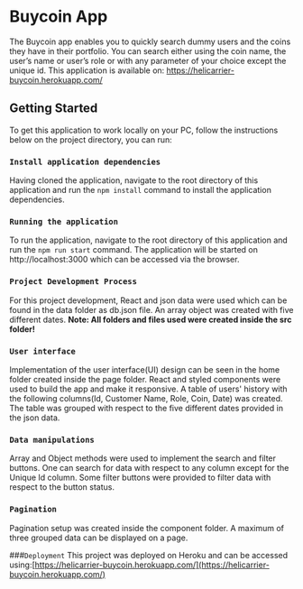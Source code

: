 # Buycoin App

The Buycoin app enables you to quickly search dummy users and the coins they have in their portfolio. You can search either using the coin name, the user’s name or user’s role or with any parameter of your choice except the unique id. This application is available on: https://helicarrier-buycoin.herokuapp.com/

## Getting  Started

To get this application to work locally on your PC, follow the instructions below on the project directory, you can run:

### `Install application dependencies`

Having cloned the application, navigate to the root directory of this application and run the `npm install` command to install the application dependencies.


### `Running the application`
To run the application, navigate to the root directory of this application and run the `npm run start`  command. The application will be started on http://localhost:3000 which can be accessed via the browser.


### `Project Development Process`
For this project development, React and json data were used which can be found in the data folder as db.json file. An array object was created with five different dates.
**Note: All folders and files used were created inside the src folder!**

### `User interface`
Implementation of the user interface(UI) design can be seen in the home folder created inside the page folder. React and styled components were used to build the app and make it responsive. A table of users' history with the following columns(Id, Customer Name, Role, Coin, Date) was created. The table was grouped with respect to the five different dates provided in the json data.


### `Data manipulations`
Array and Object methods were used to implement the search and filter buttons. One can search for data with respect to any column except for the Unique Id column. Some filter buttons were provided to filter data with respect to the button status.

### `Pagination`
Pagination setup was created inside the component  folder. A maximum of three grouped data can be displayed on a page.

###`Deployment`
This project was deployed on Heroku and can be accessed using:[https://helicarrier-buycoin.herokuapp.com/](https://helicarrier-buycoin.herokuapp.com/)

